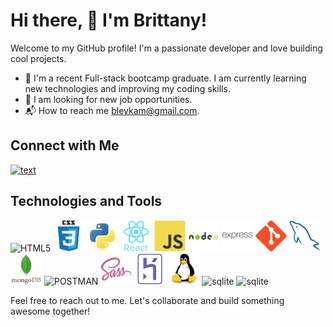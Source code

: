 # Hi there, :wave:  I'm Brittany!

Welcome to my GitHub profile! I'm a passionate developer and love building cool projects.


- :open_book: I'm a recent Full-stack bootcamp graduate.  I am currently learning new technologies and improving my coding skills.
-  💼  I am looking for new job opportunities.
- :mailbox_with_mail:  How to reach me bleykam@gmail.com.





## Connect with Me

[![text](https://img.shields.io/badge/LinkedIn-0077B5?style=for-the-badge&logo=linkedin&logoColor=white)](https://www.linkedin.com/in/brittanyleykam)


## **Technologies and Tools**

<img src="https://user-images.githubusercontent.com/25181517/192158954-f88b5814-d510-4564-b285-dff7d6400dad.png" alt="HTML5" height="50" width="50" />   <img src="https://raw.githubusercontent.com/devicons/devicon/master/icons/css3/css3-original-wordmark.svg" alt="CSS3" height="50" width="50" />    <img src="https://raw.githubusercontent.com/devicons/devicon/master/icons/python/python-original.svg" alt="PYTHON" height="50" width="50" />    <img src="https://raw.githubusercontent.com/devicons/devicon/master/icons/react/react-original-wordmark.svg" alt="REACT" height="50" width="50" />    <img src="https://raw.githubusercontent.com/devicons/devicon/master/icons/javascript/javascript-original.svg" alt="JS" height="50" width="50" />   <img src="https://raw.githubusercontent.com/devicons/devicon/master/icons/nodejs/nodejs-original-wordmark.svg" alt="node" height="50" width="50" />    <img src="https://raw.githubusercontent.com/devicons/devicon/master/icons/express/express-original-wordmark.svg" alt="EXPRESS" height="50" width="50" />   <img src="https://raw.githubusercontent.com/devicons/devicon/master/icons/git/git-original.svg" alt="git" height="50" width="50" />   <img src="https://raw.githubusercontent.com/devicons/devicon/master/icons/mysql/mysql-original.svg" alt="MYSQL" height="50" width="50" />    <img src="https://raw.githubusercontent.com/devicons/devicon/master/icons/mongodb/mongodb-original-wordmark.svg" alt="MONGODB" height="50" width="50" />  <img src="https://camo.githubusercontent.com/93b32389bf746009ca2370de7fe06c3b5146f4c99d99df65994f9ced0ba41685/68747470733a2f2f7777772e766563746f726c6f676f2e7a6f6e652f6c6f676f732f676574706f73746d616e2f676574706f73746d616e2d69636f6e2e737667" alt="POSTMAN" height="50" width="50" />    <img src="https://raw.githubusercontent.com/devicons/devicon/master/icons/sass/sass-original.svg" alt="SASS" height="50" width="50" />    <img src="https://raw.githubusercontent.com/devicons/devicon/master/icons/heroku/heroku-original.svg" alt="HEROKU" height="50" width="50" />    <img src="https://raw.githubusercontent.com/devicons/devicon/master/icons/linux/linux-original.svg" alt="LINUX" height="50" width="50" />     <img src="https://www.svgrepo.com/show/354381/sqlite.svg" alt="sqlite" height="50" width="50" />    <img src="https://www.svgrepo.com/show/443013/brand-django.svg" alt="sqlite" height="50" width="50" />



Feel free to reach out to me. Let's collaborate and build something awesome together!




